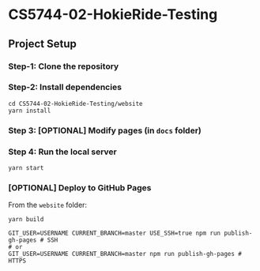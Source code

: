 # CS5744-02-HokieRide-Testing

## Project Setup

### Step-1: Clone the repository

### Step-2: Install dependencies

```
cd CS5744-02-HokieRide-Testing/website
yarn install
```

### Step 3: [OPTIONAL] Modify pages (in `docs` folder)

### Step 4: Run the local server

```
yarn start
```

### [OPTIONAL] Deploy to GitHub Pages

From the `website` folder:

```
yarn build
```

```
GIT_USER=USERNAME CURRENT_BRANCH=master USE_SSH=true npm run publish-gh-pages # SSH
# or
GIT_USER=USERNAME CURRENT_BRANCH=master npm run publish-gh-pages # HTTPS
```
